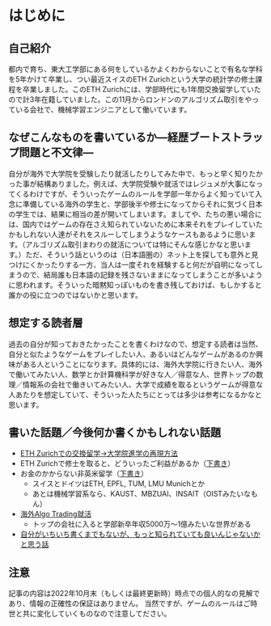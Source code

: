 # はじめに

## 自己紹介

都内で育ち、東大工学部にある何をしているかよくわからないことで有名な学科を5年かけて卒業し、つい最近スイスのETH Zurichという大学の統計学の修士課程を卒業しました。このETH Zurichには、学部時代にも1年間交換留学していたので計3年在籍していました。この11月からロンドンのアルゴリズム取引をやっている会社で、機械学習エンジニアとして働いています。



## なぜこんなものを書いているか―経歴ブートストラップ問題と不文律―

自分が海外で大学院を受験したり就活したりしてみた中で、もっと早く知りたかった事が結構ありました。例えば、大学院受験や就活ではレジュメが大事になってくるわけですが、そういったゲームのルールを学部一年からよく知っていて入念に準備している海外の学生と、学部後半や修士になってからそれに気づく日本の学生では、結果に相当の差が開いてしまいます。ましてや、たちの悪い場合には、国内ではゲームの存在さえ知られていないために本来それをプレイしていたかもしれない人達がそれをスルーしてしまうようなケースもあるように思います。（アルゴリズム取引まわりの就活については特にそんな感じかなと思います。）ただ、そういう話というのは（日本語圏の）ネット上を探しても意外と見つけにくかったりする一方、当人は一度それを経験すると何だが自明になってしまうので、結局誰も日本語の記録を残さないままになってしまうことが多いように思われます。そういった暗黙知っぽいものを書き残しておけば、もしかすると誰かの役に立つのではないかと思います。



## 想定する読者層

過去の自分が知っておきたかったことを書くわけなので、想定する読者は当然、自分と似たようなゲームをプレイしたい人、あるいはどんなゲームがあるのか興味がある人ということになります。具体的には、海外大学院に行きたい人、海外で働いてみたい人、数学とか計算機科学が好きな人／得意な人、世界トップの数理／情報系の会社で働きいてみたい人、大学で成績を取るというゲームが得意な人あたりを想定していて、そういった人たちにとっては多少は参考になるかなと思います。



## 書いた話題／今後何か書くかもしれない話題

- [ETH Zurichでの交換留学→大学院進学の再現方法](https://github.com/kstoneriv3/tips-for-studying-and-working-abroad-ja/blob/main/from-exchange-to-grad-school-at-ethz.md)
- ETH Zurichで修士を取ると、どういったご利益があるか（[下書き](https://github.com/kstoneriv3/tips-for-studying-and-working-abroad-ja/blob/main/benefit-of-getting-masters-at-ethz.md)）
- お金のかからない非英米留学（[下書き](https://github.com/kstoneriv3/tips-for-studying-and-working-abroad-ja/blob/main/low-cost-grad-schools.md)）
  - スイスとドイツはETH, EPFL, TUM, LMU Munichとか
  - あとは機械学習系なら、KAUST、MBZUAI、INSAIT（OISTみたいなもん）
- [海外Algo Trading就活](https://github.com/kstoneriv3/tips-for-studying-and-working-abroad-ja/blob/main/algo-trading-job-hunting.md)
  - トップの会社に入ると学部新卒年収5000万〜1億みたいな世界がある
- [自分がいちいち書くまでもないが、もっと知られていても良いんじゃないかと思う話](https://github.com/kstoneriv3/tips-for-studying-and-working-abroad-ja/blob/main/misc.md)

## 注意
記事の内容は2022年10月末（もしくは最終更新時）時点での個人的なの見解であり、情報の正確性の保証はありません。
当然ですが、ゲームのルールはご時世と共に変化していくものなので注意してださい。
